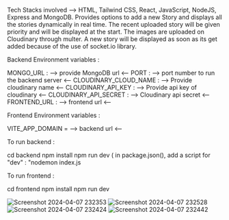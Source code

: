 Tech Stacks involved --> HTML, Tailwind CSS, React, JavaScript, NodeJS, Express and MongoDB. Provides options to add a new Story and displays all the stories dynamically 
in real time. The recent uploaded story will be given priority and will be displayed at the start. The images are uploaded on Cloudinary through multer. A new story will be displayed as soon as its get added because of the use of socket.io library.

Backend Environment variables :

MONGO_URL : --> provide MongoDB url <--
PORT : --> port number to run the backend server <--
CLOUDINARY_CLOUD_NAME : --> Provide cloudinary name <--
CLOUDINARY_API_KEY : --> Provide api key of cloudinary <--
CLOUDINARY_API_SECRET : --> Cloudinary api secret <--
FRONTEND_URL : --> frontend url <--

Frontend Environment variables :

VITE_APP_DOMAIN = --> backend url <--

To run backend : 

cd backend
npm install
npm run dev ( in package.json(), add a script for "dev" : "nodemon index.js

To run frontend : 

cd frontend
npm install 
npm run dev

![Screenshot 2024-04-07 232353](https://github.com/Swarnim2410/WebPe/assets/131441406/86387202-8d3a-4aa0-a3cf-13ccee2c9704)
![Screenshot 2024-04-07 232528](https://github.com/Swarnim2410/WebPe/assets/131441406/9ea19f40-ca5d-4994-b395-521c7440d3a6)
![Screenshot 2024-04-07 232424](https://github.com/Swarnim2410/WebPe/assets/131441406/001f6e73-a71e-4e01-9625-c0d4a5a91f7b)
![Screenshot 2024-04-07 232442](https://github.com/Swarnim2410/WebPe/assets/131441406/7a1529da-5530-4e55-93d3-a5a4aa5c5847)

